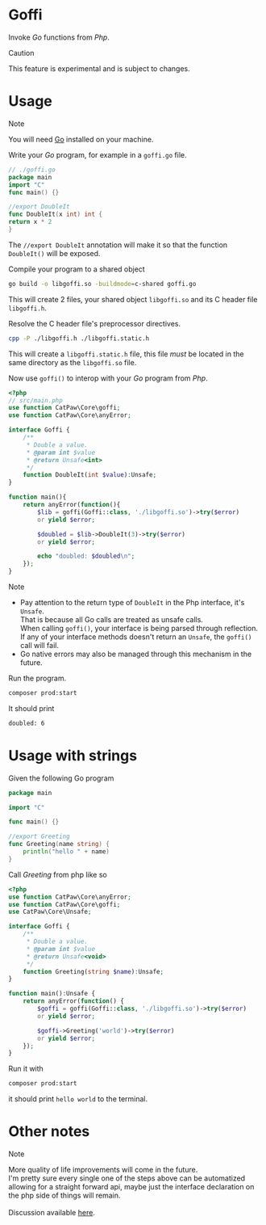 # Goffi

Invoke _Go_ functions from _Php_.

> [!CAUTION]
> This feature is experimental and is subject to changes.


# Usage

> [!NOTE]
> You will need [Go](https://go.dev/) installed on your machine.

Write your _Go_ program, for example in a `goffi.go` file.

```go
// ./goffi.go
package main
import "C"
func main() {}

//export DoubleIt
func DoubleIt(x int) int {
return x * 2
}
```

The `//export DoubleIt` annotation will make it so that the function `DoubleIt()` will be exposed.

Compile your program to a shared object
```sh
go build -o libgoffi.so -buildmode=c-shared goffi.go
```
This will create 2 files, your shared object `libgoffi.so` and its C header file `libgoffi.h`.

Resolve the C header file's preprocessor directives.
```sh
cpp -P ./libgoffi.h ./libgoffi.static.h
```
This will create a `libgoffi.static.h` file, this file _must_ be located in the same directory as the `libgoffi.so` file.

Now use `goffi()` to interop with your _Go_ program from _Php_.

```php
<?php
// src/main.php
use function CatPaw\Core\goffi;
use function CatPaw\Core\anyError;

interface Goffi {
    /**
     * Double a value.
     * @param int $value
     * @return Unsafe<int>
     */
    function DoubleIt(int $value):Unsafe;
}

function main(){
    return anyError(function(){
        $lib = goffi(Goffi::class, './libgoffi.so')->try($error)
        or yield $error;

        $doubled = $lib->DoubleIt(3)->try($error)
        or yield $error;

        echo "doubled: $doubled\n";
    });
}
```

> [!NOTE]
> - Pay attention to the return type of `DoubleIt` in the Php interface, it's `Unsafe`.\
>   That is because all Go calls are treated as unsafe calls.\
>   When calling `goffi()`, your interface is being parsed through reflection.\
>   If any of your interface methods doesn't return an `Unsafe`, the `goffi()` call will fail.
> - Go native errors may also be managed through this mechanism in the future.

Run the program.

```sh
composer prod:start
```

It should print

```sh
doubled: 6
```

# Usage with strings

Given the following Go program

```go
package main

import "C"

func main() {}

//export Greeting
func Greeting(name string) {
    println("hello " + name)
}
```
Call _Greeting_ from php like so

```php
<?php
use function CatPaw\Core\anyError;
use function CatPaw\Core\goffi;
use CatPaw\Core\Unsafe;

interface Goffi {
    /**
     * Double a value.
     * @param int $value
     * @return Unsafe<void>
     */
    function Greeting(string $name):Unsafe;
}

function main():Unsafe {
    return anyError(function() {
        $goffi = goffi(Goffi::class, './libgoffi.so')->try($error)
        or yield $error;

        $goffi->Greeting('world')->try($error)
        or yield $error;
    });
}
```

Run it with
```sh
composer prod:start
```
it should print `hello world` to the terminal.


# Other notes

> [!NOTE]
> More quality of life improvements will come in the future.\
> I'm pretty sure every single one of the steps above can be automatized allowing for a straight forward api,
> maybe just the interface declaration on the php side of things will remain.\
> \
> Discussion available [here](https://github.com/tncrazvan/catpaw/discussions/3).
